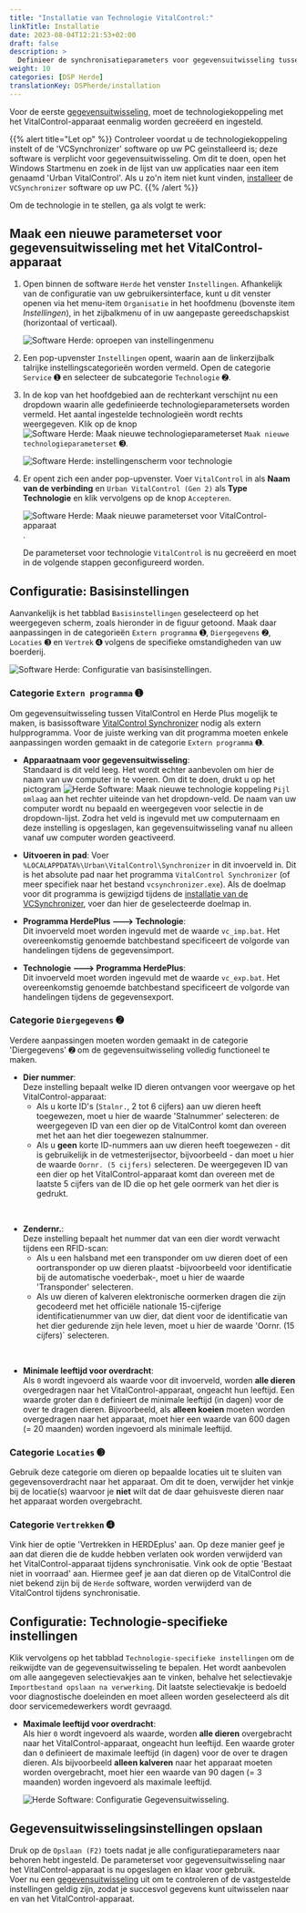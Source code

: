 ```yaml
---
title: "Installatie van Technologie VitalControl:"
linkTitle: Installatie
date: 2023-08-04T12:21:53+02:00
draft: false
description: >
  Definieer de synchronisatieparameters voor gegevensuitwisseling tussen de software *Herde* en het VitalControl-apparaat.
weight: 10
categories: [DSP Herde]
translationKey: DSPherde/installation
---
```

Voor de eerste [gegevensuitwisseling](../data-exchange/), moet de technologiekoppeling met het VitalControl-apparaat eenmalig worden gecreëerd en ingesteld.

{{% alert title="Let op" %}}
Controleer voordat u de technologiekoppeling instelt of de 'VCSynchronizer' software op uw PC geïnstalleerd is; deze software is verplicht voor gegevensuitwisseling. Om dit te doen, open het Windows Startmenu en zoek in de lijst van uw applicaties naar een item genaamd 'Urban VitalControl'. Als u zo'n item niet kunt vinden, [installeer](../../vcsynchronizer/installation/) de `VCSynchronizer` software op uw PC.
{{% /alert %}}

Om de technologie in te stellen, ga als volgt te werk:

## Maak een nieuwe parameterset voor gegevensuitwisseling met het VitalControl-apparaat

1. Open binnen de software `Herde` het venster `Instellingen`. Afhankelijk van de configuratie van uw gebruikersinterface, kunt u dit venster openen via het menu-item `Organisatie` in het hoofdmenu (bovenste item _Instellingen_), in het zijbalkmenu of in uw aangepaste gereedschapskist (horizontaal of verticaal).

   ![Software Herde: oproepen van instellingenmenu](../screenshots/settings.png "Herde: Instellingen oproepen")

1. Een pop-upvenster `Instellingen` opent, waarin aan de linkerzijbalk talrijke instellingscategorieën worden vermeld. Open de categorie `Service` ➊ en selecteer de subcategorie `Technologie` ➋.

1. In de kop van het hoofdgebied aan de rechterkant verschijnt nu een dropdown waarin alle gedefinieerde technologieparametersets worden vermeld. Het aantal ingestelde technologieën wordt rechts weergegeven. Klik op de knop ![Software Herde: Maak nieuwe technologieparameterset](/icons/new.png "Herde: Technologiekoppeling maken") `Maak nieuwe technologieparameterset` ➌.

   ![Software Herde: instellingenscherm voor technologie](../screenshots/settings-technology.png "Herde: Instellingen voor Technologie")

1. Er opent zich een ander pop-upvenster. Voer `VitalControl` in als **Naam van de verbinding** en `Urban VitalControl (Gen 2)` als **Type Technologie** en klik vervolgens op de knop `Accepteren`.

   ![Software Herde: Maak nieuwe parameterset voor VitalControl-apparaat](../screenshots/new-technology.png "Nieuwe technologie aanmaken: VitalControl").

   De parameterset voor technologie `VitalControl` is nu gecreëerd en moet in de volgende stappen geconfigureerd worden.

## Configuratie: Basisinstellingen

Aanvankelijk is het tabblad `Basisinstellingen` geselecteerd op het weergegeven scherm, zoals hieronder in de figuur getoond. Maak daar aanpassingen in de categorieën `Extern programma` ➊, `Diergegevens` ➋, `Locaties` ➌ en `Vertrek` ➍ volgens de specifieke omstandigheden van uw boerderij.

   ![Software Herde: Configuratie van basisinstellingen](../screenshots/basic-settings.png "Technologie VitalControl: Basisinstellingen").
   
### Categorie `Extern programma` ➊

Om gegevensuitwisseling tussen VitalControl en Herde Plus mogelijk te maken, is basissoftware [VitalControl Synchronizer](../../vcsynchronizer) nodig als extern hulpprogramma. Voor de juiste werking van dit programma moeten enkele aanpassingen worden gemaakt in de categorie `Extern programma` ➊.

- **Apparaatnaam voor gegevensuitwisseling**:  
  Standaard is dit veld leeg. Het wordt echter aanbevolen om hier de naam van uw computer in te voeren. Om dit te doen, drukt u op het pictogram ![Herde Software: Maak nieuwe technologie koppeling](/icons/arrow-down.png "Herde: Maak technologie koppeling") `Pijl omlaag` aan het rechter uiteinde van het dropdown-veld. De naam van uw computer wordt nu bepaald en weergegeven voor selectie in de dropdown-lijst. Zodra het veld is ingevuld met uw computernaam en deze instelling is opgeslagen, kan gegevensuitwisseling vanaf nu alleen vanaf uw computer worden geactiveerd.

- **Uitvoeren in pad**:
  Voer `%LOCALAPPDATA%\Urban\VitalControl\Synchronizer` in dit invoerveld in. Dit is het absolute pad naar het programma `VitalControl Synchronizer` (of meer specifiek naar het bestand `vcsynchronizer.exe`). Als de doelmap voor dit programma is gewijzigd tijdens de [installatie van de VCSynchronizer](../../vcsynchronizer/installation), voer dan hier de geselecteerde doelmap in.

- **Programma HerdePlus 🡒 Technologie**:  
  Dit invoerveld moet worden ingevuld met de waarde `vc_imp.bat`. Het overeenkomstig genoemde batchbestand specificeert de volgorde van handelingen tijdens de gegevensimport.

- **Technologie 🡒 Programma HerdePlus**:  
  Dit invoerveld moet worden ingevuld met de waarde `vc_exp.bat`. Het overeenkomstig genoemde batchbestand specificeert de volgorde van handelingen tijdens de gegevensexport.

### Categorie `Diergegevens` ➋

Verdere aanpassingen moeten worden gemaakt in de categorie 'Diergegevens' ➋ om de gegevensuitwisseling volledig functioneel te maken.

- **Dier nummer**:  
  Deze instelling bepaalt welke ID dieren ontvangen voor weergave op het VitalControl-apparaat:
  - Als u korte ID's (`Stalnr.`, 2 tot 6 cijfers) aan uw dieren heeft toegewezen, moet u hier de waarde 'Stalnummer' selecteren: de weergegeven ID van een dier op de VitalControl komt dan overeen met het aan het dier toegewezen stalnummer.
  - Als u **geen** korte ID-nummers aan uw dieren heeft toegewezen - dit is gebruikelijk in de vetmesterijsector, bijvoorbeeld - dan moet u hier de waarde `Oornr. (5 cijfers)` selecteren. De weergegeven ID van een dier op het VitalControl-apparaat komt dan overeen met de laatste 5 cijfers van de ID die op het gele oormerk van het dier is gedrukt.
  
<br>

- **Zendernr.**:  
  Deze instelling bepaalt het nummer dat van een dier wordt verwacht tijdens een RFID-scan:  
  - Als u een halsband met een transponder om uw dieren doet of een oortransponder op uw dieren plaatst -bijvoorbeeld voor identificatie bij de automatische voederbak-, moet u hier de waarde 'Transponder' selecteren.
  - Als uw dieren of kalveren elektronische oormerken dragen die zijn gecodeerd met het officiële nationale 15-cijferige identificatienummer van uw dier, dat dient voor de identificatie van het dier gedurende zijn hele leven, moet u hier de waarde 'Oornr. (15 cijfers)` selecteren.

<br>

- **Minimale leeftijd voor overdracht**:  
  Als `0` wordt ingevoerd als waarde voor dit invoerveld, worden **alle dieren** overgedragen naar het VitalControl-apparaat, ongeacht hun leeftijd. Een waarde groter dan `0` definieert de minimale leeftijd (in dagen) voor de over te dragen dieren. Bijvoorbeeld, als **alleen koeien** moeten worden overgedragen naar het apparaat, moet hier een waarde van 600 dagen (= 20 maanden) worden ingevoerd als minimale leeftijd.

### Categorie `Locaties` ➌

Gebruik deze categorie om dieren op bepaalde locaties uit te sluiten van gegevensoverdracht naar het apparaat. Om dit te doen, verwijder het vinkje bij de locatie(s) waarvoor je **niet** wilt dat de daar gehuisveste dieren naar het apparaat worden overgebracht.

### Categorie `Vertrekken` ➍

Vink hier de optie 'Vertrekken in HERDEplus' aan. Op deze manier geef je aan dat dieren die de kudde hebben verlaten ook worden verwijderd van het VitalControl-apparaat tijdens synchronisatie.
Vink ook de optie 'Bestaat niet in voorraad' aan. Hiermee geef je aan dat dieren op de VitalControl die niet bekend zijn bij de `Herde` software, worden verwijderd van de VitalControl tijdens synchronisatie.

## Configuratie: Technologie-specifieke instellingen

Klik vervolgens op het tabblad `Technologie-specifieke instellingen` om de reikwijdte van de gegevensuitwisseling te bepalen. Het wordt aanbevolen om alle aangegeven selectievakjes aan te vinken, behalve het selectievakje `Importbestand opslaan na verwerking`. Dit laatste selectievakje is bedoeld voor diagnostische doeleinden en moet alleen worden geselecteerd als dit door servicemedewerkers wordt gevraagd.

- **Maximale leeftijd voor overdracht**:  
  Als hier `0` wordt ingevoerd als waarde, worden **alle dieren** overgebracht naar het VitalControl-apparaat, ongeacht hun leeftijd. Een waarde groter dan `0` definieert de maximale leeftijd (in dagen) voor de over te dragen dieren. Als bijvoorbeeld **alleen kalveren** naar het apparaat moeten worden overgebracht, moet hier een waarde van 90 dagen (= 3 maanden) worden ingevoerd als maximale leeftijd.

   ![Herde Software: Configuratie Gegevensuitwisseling](../screenshots/technology-specific-settings.png "Gegevensuitwisseling: specifieke instellingen").

## Gegevensuitwisselingsinstellingen opslaan

Druk op de `Opslaan (F2)` toets nadat je alle configuratieparameters naar behoren hebt ingesteld. De parameterset voor gegevensuitwisseling naar het VitalControl-apparaat is nu opgeslagen en klaar voor gebruik.  
Voer nu een [gegevensuitwisseling](../data-exchange/) uit om te controleren of de vastgestelde instellingen geldig zijn, zodat je succesvol gegevens kunt uitwisselen naar en van het VitalControl-apparaat.
